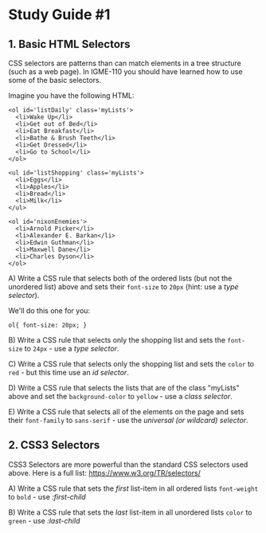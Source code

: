 # Study Guide #1

## 1. Basic HTML Selectors
CSS selectors are patterns than can match elements in a tree structure (such as a web page).
In IGME-110 you should have learned how to use some of the basic selectors.

Imagine you have the following HTML:

```
<ol id='listDaily' class='myLists'>
  <li>Wake Up</li>
  <li>Get out of Bed</li>
  <li>Eat Breakfast</li>
  <li>Bathe & Brush Teeth</li>
  <li>Get Dressed</li>
  <li>Go to School</li>
</ol>

<ul id='listShopping' class='myLists'>
  <li>Eggs</li>
  <li>Apples</li>
  <li>Bread</li>
  <li>Milk</li>
</ul>

<ol id='nixonEnemies'>
  <li>Arnold Picker</li>
  <li>Alexander E. Barkan</li>
  <li>Edwin Guthman</li>
  <li>Maxwell Dane</li>
  <li>Charles Dyson</li>
</ol>
```

A) Write a CSS rule that selects both of the ordered lists (but not the unordered list) above and sets their `font-size` to `20px` (hint: use a *type selector*).

We'll do this one for you:
```
ol{ font-size: 20px; }

```

B) Write a CSS rule that selects only the shopping list and sets the `font-size` to `24px` - use a *type selector*.

C) Write a CSS rule that selects only the shopping list and sets the `color` to `red` - but this time use an *id selector*.

D) Write a CSS rule that selects the lists that are of the class "myLists" above and set the `background-color` to `yellow` - use a *class selector*.

E) Write a CSS rule that selects all of the elements on the page and sets their `font-family` to `sans-serif` - use the *universal (or wildcard) selector*.

## 2. CSS3 Selectors
CSS3 Selectors are more powerful than the standard CSS selectors used above. Here is a full list: https://www.w3.org/TR/selectors/

A) Write a CSS rule that sets the *first* list-item in all ordered lists `font-weight` to `bold` - use *:first-child*

B) Write a CSS rule that sets the *last* list-item in all unordered lists `color` to `green` - use *:last-child*
